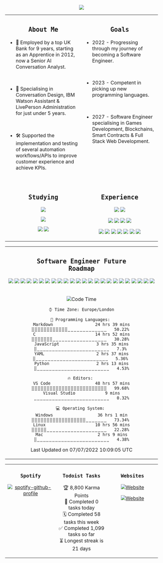 <!-- Start Title Section -->

<div align="center">

<a href="https://github.com/liamfrazer/"><img src="https://readme-typing-svg.herokuapp.com?size=50&duration=4500&color=DB5631&center=true&vCenter=true&width=900&lines=Liam+Frazer;Senior+AI+Conversation+Analyst;%F0%9F%9A%80%F0%9F%9A%80%F0%9F%9A%80;Future+Software+Engineer"></a>

</div>

<!-- End Title Section -->

<table>

<tr>
<td valign="top" width="50%">

<div align="center">

## <code>About Me</code>

</div>

-   🏦 Employed by a top UK Bank for 9 years, starting as an Apprentice in 2012, now a Senior AI Conversation Analyst.

<br />

-   🤖 Specialising in Conversation Design, IBM Watson Assistant & LivePerson Administration for just under 5 years.

<br />

-   🛠️ Supported the implementation and testing of several automation workflows/APIs to improve customer experience and achieve KPIs.

<br />

</td>

<td valign="top" width="50%">
<div align="center">

## <code>Goals</code>

</div>

-   2022 - Progressing through my journey of becoming a Software Engineer.

<br />

-   2023 - Competent in picking up new programming languages.

<br />

-   2027 - Software Engineer specialising in Games Development, Blockchains, Smart Contracts & Full Stack Web Development.

</td></tr>
<tr>
<tr><td valign="top" width="50%">
<div align="center">

## <code>Studying</code>

[![](https://img.shields.io/badge/Harvard-CS50X-informational?style=flat&logo=edx&idea&logoColor=02262B&color=blue)][cs50x]

[![](https://img.shields.io/badge/Language-C-informational?style=flat&logo=c&idea&logoColor=00599C&color=blue)][c]

[![](https://img.shields.io/badge/Editor-VS_Code-informational?style=flat&logo=visual-studio-code&idea&logoColor=0078D7&color=blue)][vscode]
[![](https://img.shields.io/badge/DevOps-Git-informational?style=flat&logo=git&idea&logoColor=F05033&color=blue)][git]

</td>
<td valign="top" width="50%">
<div align="center">

## <code>Experience</code>

[![](https://img.shields.io/badge/Coursera-Learning_How_to_Learn-informational?style=flat&logo=Coursera&idea&logoColor=0056D2&color=blue)][lhtl]
[![](https://img.shields.io/badge/Microsoft-3_MTA_Fundamentals-informational?style=flat&logo=microsoft&idea&logoColor=258FFA&color=blue)][mta]

[![](https://img.shields.io/badge/Language-HTML5-informational?style=flat&logo=html5&idea&logoColor=E34F26&color=blue)][html5]
[![](https://img.shields.io/badge/Language-Scratch-informational?style=flat&logo=scratch&idea&logoColor=#4D97FF&color=blue)][scratch]
[![](https://img.shields.io/badge/Language-SpEL-informational?style=flat&logo=spring&idea&logoColor=#6DB33F&color=blue)][spel]
[![](https://img.shields.io/badge/Language-Markdown-informational?style=flat&logo=markdown&idea&logoColor=000000&color=blue)][markdown]

[![](https://img.shields.io/badge/DevOps-GitHub-informational?style=flat&logo=github&idea&logoColor=20232A&color=blue)][github]
[![](https://img.shields.io/badge/Chat_Solution-LivePerson-informational?style=flat&logo=&idea&logoColor=FA722D&color=blue)][liveperson]
[![](https://img.shields.io/badge/AI-IBM_Watson_Assistant-informational?style=flat&logo=IBM&idea&logoColor=44A2D2&color=blue)][ibmwatson]
[![](https://img.shields.io/badge/Tasks-Todoist-informational?style=flat&logo=todoist&idea&logoColor=E44332&color=blue)][todoist]
[![](https://img.shields.io/badge/Projects-Jira-informational?style=flat&logo=jira&idea&logoColor=0A0FFF&color=blue)][jira]
[![](https://img.shields.io/badge/Notes-Obsidian-informational?style=flat&logo=obsidian&idea&logoColor=8B77DE&color=blue)][obsidian]
[![](https://img.shields.io/badge/Workflows-ServiceNow-informational?style=flat&logo=&idea&logoColor=58C047&color=blue)][servicenow]

</td>
</tr>
</table>
<table>

<tr><td valign="top" width="33%">
<div align="center">

## <code>Software Engineer Future Roadmap</code>

[![](https://img.shields.io/badge/Language-Python-informational?style=flat&logo=python&idea&logoColor=ffdd54&color=blue)][python]
[![](https://img.shields.io/badge/Language-CSS3-informational?style=flat&logo=css3&idea&logoColor=1572B6&color=blue)][css3]
[![](https://img.shields.io/badge/Language-JavaScript-informational?style=flat&logo=javascript&idea&logoColor=F7DF1E&color=blue)][javascript]
[![](https://img.shields.io/badge/Language-SQL-informational?style=flat&logo=sqlite&idea&logoColor=#003B57&color=blue)][sql]
[![](https://img.shields.io/badge/Language-Flask-informational?style=flat&logo=flask&idea&logoColor=#000000&color=blue)][flask]
[![](https://img.shields.io/badge/Language-Lua-informational?style=flat&logo=lua&logoColor=#FFFFFF&color=blue)][lua]
[![](https://img.shields.io/badge/Language-C%23-informational?style=flat&logo=csharp&logoColor=#239120&color=blue)][c#]
[![](https://img.shields.io/badge/Language-C%2B%2B-informational?style=flat&logo=c%2B%2B&idea&logoColor=F7DF1E&color=blue)][c++]
[![](https://img.shields.io/badge/Language-Node.js-informational?style=flat&logo=node.js&idea&logoColor=6DA55F&color=blue)][node.js]
[![](https://img.shields.io/badge/Language-React-informational?style=flat&logo=react&idea&logoColor=61DAFB&color=blue)][react]
[![](https://img.shields.io/badge/Language-Solidity-informational?style=flat&logo=solidity&idea&logoColor=363636&color=blue)][solidity]
[![](https://img.shields.io/badge/Language-Next.js-informational?style=flat&logo=next.js&idea&logoColor=20232A&color=blue)][next.js]
[![](https://img.shields.io/badge/Game_Engine-Unreal_Engine_5-informational?style=flat&logo=unrealengine&logoColor=#0E1128&color=blue)][unrealengine]
[![](https://img.shields.io/badge/Game_Engine-Unity-informational?style=flat&logo=unity&logoColor=#FFFFFF&color=blue)][unity]
[![](https://img.shields.io/badge/Harvard-Harvard_CS50G-informational?style=flat&logo=edx&idea&logoColor=02262B&color=blue)][cs50g]
[![](https://img.shields.io/badge/Udemy-Unreal_Engine_5_C%2B%2B_Developer-informational?style=flat&logo=Udemy&logoColor=A435F0&color=blue)][unrealcourse]
[![](https://img.shields.io/badge/Course-Full_Stack_Open_2022-informational?style=flat&idea&logoColor=F9F9F9&color=blue)][fso2022]
[![](https://img.shields.io/badge/Udemy-The_Complete_JavaScript_Course-informational?style=flat&logo=Udemy&idea&logoColor=A435F0&color=blue)][cjs]
[![](https://img.shields.io/badge/Course-The_Odin_Project-informational?style=flat&idea&logoColor=E3B465&color=blue)][top]
[![](https://img.shields.io/badge/Harvard-Harvard_CS50W-informational?style=flat&logo=edx&idea&logoColor=02262B&color=blue)][cs50w]
[![](https://img.shields.io/badge/Udemy-The_Complete_NFT_Web_Dev_Course-informational?style=flat&logo=Udemy&idea&logoColor=A435F0&color=blue)][nftweb]
[![](https://img.shields.io/badge/Udemy-Solidity_and_Ethereum_in_React-informational?style=flat&logo=Udemy&idea&logoColor=A435F0&color=blue)][soliditycourse]
[![](https://img.shields.io/badge/Udemy-Automate_the_Boring_Stuff-informational?style=flat&logo=Udemy&idea&logoColor=A435F0&color=blue)][automateboring]
[![](https://img.shields.io/badge/Udemy-The_Self_Taught_Programmer-informational?style=flat&logo=Udemy&idea&logoColor=A435F0&color=blue)][selftaught]

</div>
</td>
</tr>

<tr>
<tr>
<td valign="top" width="50%">
<div align="center">

<!--START_SECTION:waka-->
![Code Time](http://img.shields.io/badge/Code%20Time%20Since%2020th%20March%202022-49%20hrs%207%20mins-blue)

```text
⌚︎ Time Zone: Europe/London

💬 Programming Languages: 
Markdown                 24 hrs 39 mins      ⣿⣿⣿⣿⣿⣿⣿⣿⣿⣿⣿⣿⣀⣀⣀⣀⣀⣀⣀⣀⣀⣀⣀⣀⣀   50.22% 
C                        14 hrs 52 mins      ⣿⣿⣿⣿⣿⣿⣿⣀⣀⣀⣀⣀⣀⣀⣀⣀⣀⣀⣀⣀⣀⣀⣀⣀⣀   30.28% 
JavaScript               3 hrs 35 mins       ⣿⣀⣀⣀⣀⣀⣀⣀⣀⣀⣀⣀⣀⣀⣀⣀⣀⣀⣀⣀⣀⣀⣀⣀⣀   7.3% 
YAML                     2 hrs 37 mins       ⣿⣀⣀⣀⣀⣀⣀⣀⣀⣀⣀⣀⣀⣀⣀⣀⣀⣀⣀⣀⣀⣀⣀⣀⣀   5.36% 
Python                   2 hrs 13 mins       ⣿⣀⣀⣀⣀⣀⣀⣀⣀⣀⣀⣀⣀⣀⣀⣀⣀⣀⣀⣀⣀⣀⣀⣀⣀   4.53%

🔥 Editors: 
VS Code                  48 hrs 57 mins      ⣿⣿⣿⣿⣿⣿⣿⣿⣿⣿⣿⣿⣿⣿⣿⣿⣿⣿⣿⣿⣿⣿⣿⣿⣿   99.68% 
Visual Studio            9 mins              ⣀⣀⣀⣀⣀⣀⣀⣀⣀⣀⣀⣀⣀⣀⣀⣀⣀⣀⣀⣀⣀⣀⣀⣀⣀   0.32%

💻 Operating System: 
Windows                  36 hrs 1 min        ⣿⣿⣿⣿⣿⣿⣿⣿⣿⣿⣿⣿⣿⣿⣿⣿⣿⣿⣀⣀⣀⣀⣀⣀⣀   73.34% 
Linux                    10 hrs 56 mins      ⣿⣿⣿⣿⣿⣀⣀⣀⣀⣀⣀⣀⣀⣀⣀⣀⣀⣀⣀⣀⣀⣀⣀⣀⣀   22.28% 
Mac                      2 hrs 9 mins        ⣿⣀⣀⣀⣀⣀⣀⣀⣀⣀⣀⣀⣀⣀⣀⣀⣀⣀⣀⣀⣀⣀⣀⣀⣀   4.38%

```


 Last Updated on 07/07/2022 10:09:05 UTC
<!--END_SECTION:waka-->
</div>
</td>
</tr>

</table>

<table>
<tr>
<td valign="top" width="33%">
<div align="center">

### <code>Spotify</code>

[![spotify-github-profile](https://spotify-github-profile.vercel.app/api/view?uid=vqx5mlye3082kyufb55ttvm6u&cover_image=false&theme=default&bar_color=2b9027&bar_color_cover=true)](https://github.com/kittinan/spotify-github-profile)

</td>

<td valign="top" width="33%">
<div align="center">

### <code>Todoist Tasks</code>

<!-- TODO-IST:START -->
🏆  8,800 Karma Points           
💾  Completed 0 tasks today           
🗓  Completed 58 tasks this week           
✅  Completed 1,099 tasks so far           
⏳  Longest streak is 21 days
<!-- TODO-IST:END -->

</td>

</td>
<td valign="top" width="33%">
<div align="center">

### <code>Websites</code>

[![Website](https://img.shields.io/website?label=frz.dev&style=for-the-badge&url=https%3A%2F%2Ffrz.dev)](https://frz.dev)

[![Website](https://img.shields.io/website?label=liamfrazer.com&style=for-the-badge&url=https%3A%2F%2Fliamfrazer.com)](https://liamfrazer.com)

</div>

</td>
</tr>
</table>

<!-- Start Links Section -->

[vscode]: https://code.visualstudio.com/
[top]: https://theodinproject.com/
[git]: https://git-scm.com/
[github]: https://github.com/
[node.js]: https://nodejs.org/
[react]: https://reactjs.org/
[html5]: https://developer.mozilla.org/en-US/docs/Glossary/HTML5/
[css3]: https://developer.mozilla.org/en-US/docs/Glossary/CSS/
[javascript]: https://developer.mozilla.org/en-US/docs/Web/JavaScript/
[solidity]: https://docs.soliditylang.org/
[lhtl]: https://www.coursera.org/learn/learning-how-to-learn/
[ibmwatson]: https://www.ibm.com/uk-en/watson/
[liveperson]: https://www.liveperson.com/
[jira]: https://www.atlassian.com/software/jira/
[next.js]: https://nextjs.org/
[json]: https://www.json.org/json-en.html/
[servicenow]: https://servicenow.com/
[cjs]: https://www.udemy.com/course/the-complete-javascript-course/
[cdi]: https://www.conversationdesigninstitute.com/courses.html/
[mta]: https://support.microsoft.com/en-us/topic/earn-a-microsoft-technology-associate-mta-certification-357215d0-31ce-0620-feba-1bb60165b770/
[python]: https://www.python.org/
[cs50x]: https://www.edx.org/course/introduction-computer-science-harvardx-cs50x/
[cs50w]: https://www.edx.org/course/cs50s-web-programming-with-python-and-javascript?index=product&queryID=5c44c1c1d4f5a81bb7d4170208bb07b1&position=1/
[cs50g]: https://learning.edx.org/course/course-v1:HarvardX+CS50G+Games/home
[c]: https://en.wikipedia.org/wiki/C_(programming_language)/
[notion]: https://liamfrazer.notion.site/Software-Engineer-Journey-0c3796b414184465aa1aa8fda6ea32a1/
[nftweb]: https://www.udemy.com/course/the-complete-nft-web-developer-course-zero-to-professional/
[soliditycourse]: https://www.udemy.com/course/solidity-ethereum-in-react-next-js-the-complete-guide/
[selftaught]: https://www.udemy.com/course/self-taught-programmer/
[automateboring]: https://www.udemy.com/course/automate/
[obsidian]: https://github.com/liamfrazer/Obsidian-Notes
[fso2022]: https://fullstackopen.com/en/
[markdown]: https://daringfireball.net/projects/markdown/
[spel]: https://docs.spring.io/spring-framework/docs/4.3.12.RELEASE/spring-framework-reference/html/expressions.html
[todoist]: https://todoist.com/
[c++]: https://cplusplus.com
[unrealcourse]: https://www.udemy.com/course/unrealcourse/
[unrealengine]: https://www.unrealengine.com/en-US/unreal-engine-5
[unity]: https://unity.com
[lua]: https://www.lua.org
[scratch]: https://scratch.mit.edu
[sql]: https://en.wikipedia.org/wiki/SQL
[flask]: https://flask.palletsprojects.com
[c#]: https://docs.microsoft.com/en-us/dotnet/csharp/

<!-- End Links Section -->
